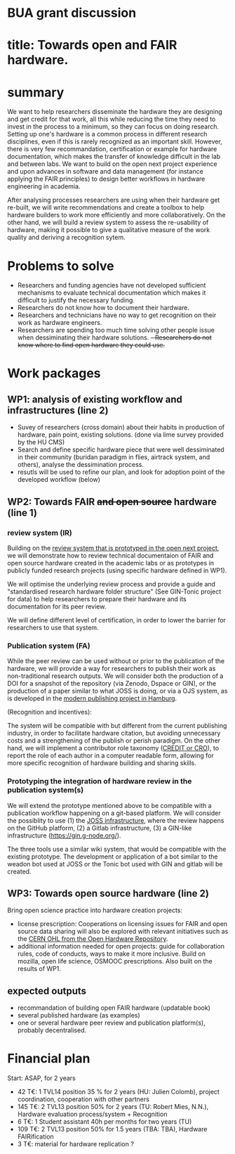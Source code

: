  # BUA grant discussion
 
 # title: Towards open and FAIR hardware.
 
 # summary
 
We want to help researchers disseminate the hardware they are designing and get credit for that work, all this while reducing the time they need to invest in the process to a minimum, so they can focus on doing research. Setting up one's hardware is a common process in different research disciplines, even if this is rarely recognized as an important skill. However, there 
 is very few recommandation, certification or example for hardware documentation, which makes the transfer of knowledge difficult in the lab and between labs. 
We want to build on the open next project experience and upon advances in software and data management (for instance applying the FAIR principles) to design 
 better workflows in hardware engineering in academia.
 

 After analysing processes researchers are using when their hardware get re-built, we will write recommendations and create a toolbox to help hardware builders to work more efficiently and more collaboratively. On the other hand, we will build a review system to assess the re-usability of hardware, making it possible to give a qualitative measure of the work quality and deriving a recognition sytem.
 
 
 # Problems to solve
  - Researchers and funding agencies have not developed sufficient mechanisms to evaluate technical documentation which makes it difficult to justify the necessary funding.
 - Researchers do not know how to document their hardware.
 - Researchers and technicians have no way to get recognition on their work as hardware engineers.
 - Researchers are spending too much time solving other people issue when dessiminating their hardware solutions.
 ~~- Researchers do not know where to find open hardware they could use.~~
 
 # Work packages
 
 ## WP1: analysis of existing workflow and infrastructures (line 2)
 
 - Suvey of researchers (cross domain) about their habits in production of hardware, pain point, existing solutions.
 (done via lime survey provided by the HU CMS)
 - Search and define specific hardware piece that were well dessiminated in their community (buridan paradigm in flies, airtrack system, and others), analyse the dessimination process.
 - resutls will be used to refine our plan, and look for adoption point of the developed workflow (below)
 
 ##  WP2: Towards FAIR ~~and open source~~ hardware (line 1)
 
### review system (IR)

Building on the [review system that is prototyped in the open next project](https://en.oho.wiki/wiki/Home), we will demonstrate how to review technical documentaion of FAIR and open source hardware created in the academic labs  or as prototypes in publicly funded research projects (using specific hardware defined in WP1).
 
We will optimise the underlying review process and provide a guide and "standardised research hardware folder structure" (See GIN-Tonic project for data) to help researchers to prepare their hardware and its documentation for its peer review.

We will define different level of certification, in order to lower the barrier for researchers to use that system.  

### Publication system (FA)

 While the peer review can be used without or prior to the publication of the hardware,
 we will provide a way for researchers to publish their work as non-traditional research outputs.
 We will consider both the production of a DOI for a snapshot of the repository (via Zenodo, Dspace or GIN), 
 or the production of a paper similar to what JOSS is doing, or via a OJS system, as is developed in the [modern publishing project in Hamburg](https://oa-pub.hos.tuhh.de/en/).

(Recognition and incentives):

The system will be compatible with but different from the current publishing industry, in order to facilitate hardware citation, but avoiding unnecessary costs and a strengthening of the publish or perish paradigm.
On the other hand, we will implement a contributor role taxonomy ([CREDIT or CRO](http://credit.niso.org/)), to report the role of each author in a computer readable form, allowing for more specific recognition of hardware building and sharing skills.
 
### Prototyping the integration of hardware review in the publication system(s)

 
 We will extend the prototype mentioned above to be compatible with a publication workflow happening on a git-based platform. We will consider the possiblity to use 
 (1) the [JOSS infrastructure](joss.theoj.org/), where the review happens on the GitHub platform,
 (2) a Gitlab infrastructure,
 (3) a GIN-like infrastructure (https://gin.g-node.org/).
 
 The three tools use a similar wiki system, that would be compatible with the existing prototype.
 The development or application of a bot similar to the weadon bot used at JOSS or the Tonic bot used with GIN and gitlab will be created.

## WP3: Towards open source hardware (line 2)
  
Bring open science practice into hardware creation projects:

   - license prescription: Cooperations on licensing issues for FAIR and open source data sharing will also be explored with relevant initiatives such as the [CERN OHL from the Open Hardware Repository](https://ohwr.org/project/cernohl/wikis/Documents/CERN-OHL-version-2/).
   - additional information needed for open projects: guide for collaboration rules, code of conducts, ways to make it more inclusive. Build on mozilla, open life science, OSMOOC prescriptions. Also built on the results of WP1.
  

 
## expected outputs

- recommandation of building open FAIR hardware (updatable book)
- several published hardware (as examples)
- one or several hardware peer review and publication platform(s), probably decentralised.


# Financial plan
Start: ASAP, for 2 years

- 42 T€: 1 TVL14 position 35 % for 2 years (HU: Julien Colomb), project coordination, cooperation with other partners
- 145 T€: 2 TVL13 position 50% for 2 years (TU: Robert Mies, N.N.), Hardware evaluation process/system + Recognition
- 6 T€: 1 Student assistant 40h per months for two years (TU)
- 109 T€: 2 TVL13 position 50% for 1.5 years (TBA: TBA), Hardware FAIRification
- 3 T€: material for hardware replication ?


 
